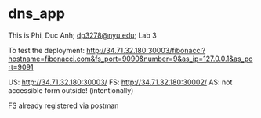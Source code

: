 # dns_app

This is Phi, Duc Anh; dp3278@nyu.edu; Lab 3

To test the deployment: http://34.71.32.180:30003/fibonacci?hostname=fibonacci.com&fs_port=9090&number=9&as_ip=127.0.0.1&as_port=9091

US: http://34.71.32.180:30003/
FS: http://34.71.32.180:30002/
AS: not accessible form outside! (intentionally)

FS already registered via postman
